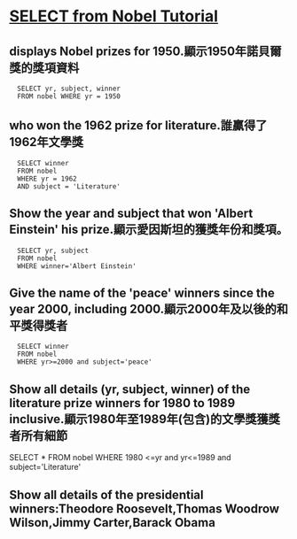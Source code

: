 # [SELECT from Nobel Tutorial](https://sqlzoo.net/wiki/SELECT_from_Nobel_Tutorial)

## displays Nobel prizes for 1950.顯示1950年諾貝爾獎的獎項資料

      SELECT yr, subject, winner
      FROM nobel WHERE yr = 1950
  
## who won the 1962 prize for literature.誰贏得了1962年文學獎

      SELECT winner
      FROM nobel
      WHERE yr = 1962
      AND subject = 'Literature'
      
## Show the year and subject that won 'Albert Einstein' his prize.顯示愛因斯坦的獲獎年份和獎項。

      SELECT yr, subject
      FROM nobel
      WHERE winner='Albert Einstein'
      
## Give the name of the 'peace' winners since the year 2000, including 2000.顯示2000年及以後的和平獎得獎者

      SELECT winner
      FROM nobel
      WHERE yr>=2000 and subject='peace'
      
## Show all details (yr, subject, winner) of the literature prize winners for 1980 to 1989 inclusive.顯示1980年至1989年(包含)的文學獎獲獎者所有細節 

SELECT * FROM nobel
WHERE 1980 <=yr and yr<=1989 and subject='Literature'
      
## Show all details of the presidential winners:Theodore Roosevelt,Thomas Woodrow Wilson,Jimmy Carter,Barack Obama 

